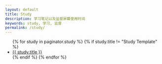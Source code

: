 ```yaml
---
layout: default
title: Study
description: 学习笔记以及监督屏幕使用时间
keywords: study, 学习, 监督
permalink: /study/
---
```


<ul>
{% for study in paginator.study %}
{% if study.title != "Study Template" %}
<li><a href="{{ site.url }}{{ study.url }}">{{ study.title }}</a></li>
{% endif %}
{% endfor %}
</ul>
